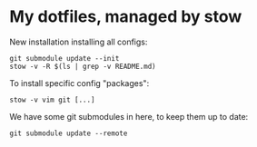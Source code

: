 # My dotfiles, managed by stow

New installation installing all configs:

    git submodule update --init
    stow -v -R $(ls | grep -v README.md)

To install specific config "packages":

    stow -v vim git [...]

We have some git submodules in here, to keep them up to date:

    git submodule update --remote
